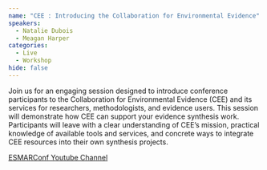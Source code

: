 ```yaml
---
name: "CEE : Introducing the Collaboration for Environmental Evidence"
speakers:
  - Natalie Dubois
  - Meagan Harper
categories:
  - Live
  - Workshop
hide: false
---
```


Join us for an engaging session designed to introduce conference participants to the Collaboration for Environmental Evidence (CEE) and its services for researchers, methodologists, and evidence users. This session will demonstrate how CEE can support your evidence synthesis work. Participants will leave with a clear understanding of CEE’s mission, practical knowledge of available tools and services, and concrete ways to integrate CEE resources into their own synthesis projects.

[ESMARConf Youtube Channel](https://www.youtube.com/@esmarconf)